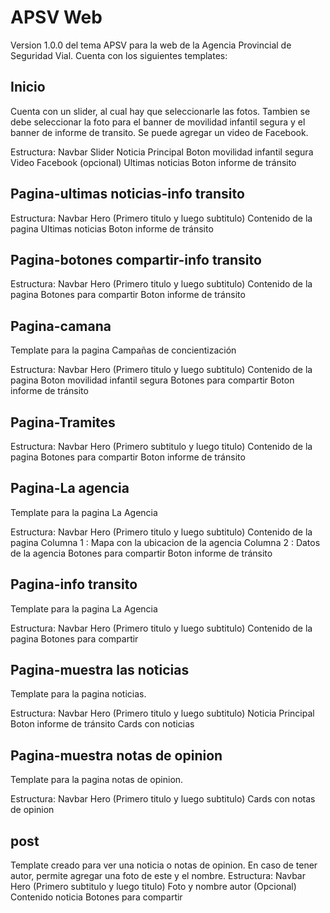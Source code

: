 # APSV Web

Version 1.0.0 del tema APSV para la  web de la Agencia Provincial de Seguridad Vial. Cuenta con los siguientes templates:

## Inicio

Cuenta con un slider, al cual hay que seleccionarle las fotos.
Tambien se debe seleccionar la foto para el banner de movilidad infantil segura y el banner de informe de transito.
Se puede agregar un video de Facebook.

Estructura:
    Navbar
    Slider
    Noticia Principal
    Boton movilidad infantil segura
    Video Facebook (opcional)
    Ultimas noticias
    Boton informe de tránsito

## Pagina-ultimas noticias-info transito

Estructura:
    Navbar
    Hero (Primero titulo y luego subtitulo)
    Contenido de la pagina
    Ultimas noticias
    Boton informe de tránsito

## Pagina-botones compartir-info transito

Estructura:
    Navbar
    Hero (Primero titulo y luego subtitulo)
    Contenido de la pagina
    Botones para compartir
    Boton informe de tránsito


## Pagina-camana
Template para la pagina Campañas de concientización

Estructura:
    Navbar
    Hero (Primero titulo y luego subtitulo)
    Contenido de la pagina
    Boton movilidad infantil segura
    Botones para compartir
    Boton informe de tránsito


## Pagina-Tramites

Estructura:
    Navbar
    Hero (Primero subtitulo y luego titulo)
    Contenido de la pagina
    Botones para compartir
    Boton informe de tránsito


## Pagina-La agencia
Template para la pagina La Agencia

Estructura:
    Navbar
    Hero (Primero titulo y luego subtitulo)
    Contenido de la pagina
    Columna 1 : Mapa con la ubicacion de la agencia
    Columna 2 : Datos de la agencia
    Botones para compartir
    Boton informe de tránsito


## Pagina-info transito
Template para la pagina La Agencia

Estructura:
    Navbar
    Hero (Primero titulo y luego subtitulo)
    Contenido de la pagina
    Botones para compartir

    
## Pagina-muestra las noticias
Template para la pagina noticias. 

Estructura:
    Navbar
    Hero (Primero titulo y luego subtitulo)
    Noticia Principal
    Boton informe de tránsito
    Cards con noticias 

## Pagina-muestra notas de opinion
Template para la pagina notas de opinion. 

Estructura:
    Navbar
    Hero (Primero titulo y luego subtitulo)
    Cards con notas de opinion

## post
Template creado para ver una noticia o notas de opinion. En caso de tener autor, permite agregar una foto de este y el nombre.
Estructura:
    Navbar
    Hero (Primero subtitulo y luego titulo)
    Foto y nombre autor (Opcional)
    Contenido noticia
    Botones para compartir 
